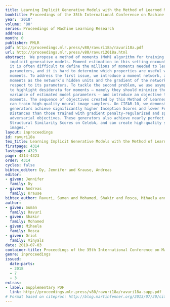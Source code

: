 ```yaml
---
title: Learning Implicit Generative Models with the Method of Learned Moments
booktitle: Proceedings of the 35th International Conference on Machine Learning
year: '2018'
volume: '80'
series: Proceedings of Machine Learning Research
address: 
month: 0
publisher: PMLR
pdf: http://proceedings.mlr.press/v80/ravuri18a/ravuri18a.pdf
url: http://proceedings.mlr.press/v80/ravuri2018a.html
abstract: 'We propose a method of moments (MoM) algorithm for training large-scale
  implicit generative models. Moment estimation in this setting encounters two problems:
  it is often difficult to define the millions of moments needed to learn the model
  parameters, and it is hard to determine which properties are useful when specifying
  moments. To address the first issue, we introduce a moment network, and define the
  moments as the network’s hidden units and the gradient of the network’s output with
  respect to its parameters. To tackle the second problem, we use asymptotic theory
  to highlight desiderata for moments – namely they should minimize the asymptotic
  variance of estimated model parameters – and introduce an objective to learn better
  moments. The sequence of objectives created by this Method of Learned Moments (MoLM)
  can train high-quality neural image samplers. On CIFAR-10, we demonstrate that MoLM-trained
  generators achieve significantly higher Inception Scores and lower Frechet Inception
  Distances than those trained with gradient penalty-regularized and spectrally-normalized
  adversarial objectives. These generators also achieve nearly perfect Multi-Scale
  Structural Similarity Scores on CelebA, and can create high-quality samples of 128x128
  images.'
layout: inproceedings
id: ravuri18a
tex_title: Learning Implicit Generative Models with the Method of Learned Moments
firstpage: 4314
lastpage: 4323
page: 4314-4323
order: 4314
cycles: false
bibtex_editor: Dy, Jennifer and Krause, Andreas
editor:
- given: Jennifer
  family: Dy
- given: Andreas
  family: Krause
bibtex_author: Ravuri, Suman and Mohamed, Shakir and Rosca, Mihaela and Vinyals, Oriol
author:
- given: Suman
  family: Ravuri
- given: Shakir
  family: Mohamed
- given: Mihaela
  family: Rosca
- given: Oriol
  family: Vinyals
date: 2018-07-03
container-title: Proceedings of the 35th International Conference on Machine Learning
genre: inproceedings
issued:
  date-parts:
  - 2018
  - 7
  - 3
extras:
- label: Supplementary PDF
  link: http://proceedings.mlr.press/v80/ravuri18a/ravuri18a-supp.pdf
# Format based on citeproc: http://blog.martinfenner.org/2013/07/30/citeproc-yaml-for-bibliographies/
---
```

